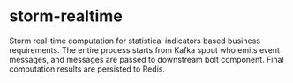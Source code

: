 # storm-realtime

Storm real-time computation for statistical indicators based business requirements.
The entire process starts from Kafka spout who emits event messages,
and messages are passed to downstream bolt component.
Final computation results are persisted to Redis.

